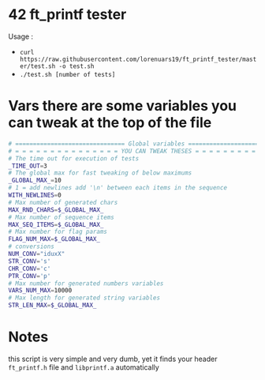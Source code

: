 # 42 ft_printf tester
Usage : 
- `curl https://raw.githubusercontent.com/lorenuars19/ft_printf_tester/master/test.sh -o test.sh`
- `./test.sh [number of tests]`
# Vars there are some variables you can tweak at the top of the file
``` bash
# =============================== Global variables =========================== #
# = = = = = = = = = = = = = = = YOU CAN TWEAK THESES = = = = = = = = = = = = = #
# The time out for execution of tests
_TIME_OUT=3
# The global max for fast tweaking of below maximums
_GLOBAL_MAX_=10
# 1 = add newlines add '\n' between each items in the sequence
WITH_NEWLINES=0
# Max number of generated chars
MAX_RND_CHARS=$_GLOBAL_MAX_
# Max number of sequence items
MAX_SEQ_ITEMS=$_GLOBAL_MAX_
# Max number for flag params
FLAG_NUM_MAX=$_GLOBAL_MAX_
# conversions
NUM_CONV="iduxX"
STR_CONV='s'
CHR_CONV='c'
PTR_CONV='p'
# Max number for generated numbers variables
VARS_NUM_MAX=10000
# Max length for generated string variables
STR_LEN_MAX=$_GLOBAL_MAX_
```
# Notes
this script is very simple and very dumb, yet it finds your header `ft_printf.h` file and `libprintf.a` automatically
